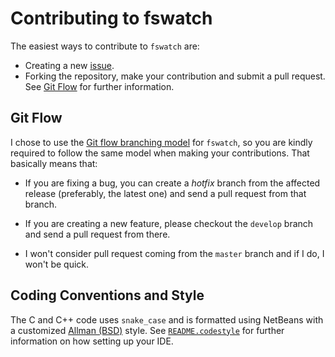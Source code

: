 Contributing to fswatch
=======================

The easiest ways to contribute to `fswatch` are:

  * Creating a new [issue].
  * Forking the repository, make your contribution and submit a pull request.
    See [Git Flow](#git-flow) for further information.

[issue]: https://github.com/emcrisostomo/fswatch/issues/new

Git Flow
--------

I chose to use the [Git flow branching model](flow) for `fswatch`, so you are
kindly required to follow the same model when making your contributions.  That
basically means that:

  * If you are fixing a bug, you can create a *hotfix* branch from the affected
  release (preferably, the latest one) and send a pull request from that branch.

  * If you are creating a new feature, please checkout the `develop` branch and
  send a pull request from there.

  * I won't consider pull request coming from the `master` branch and if I do, I
    won't be quick.

[flow]: http://nvie.com/posts/a-successful-git-branching-model/

Coding Conventions and Style
----------------------------

The C and C++ code uses `snake_case` and is formatted using NetBeans with a
customized [Allman (BSD)][allman] style.  See [`README.codestyle`][codestyle]
for further information on how setting up your IDE.

[codestyle]: README.codestyle
[allman]: https://en.wikipedia.org/wiki/Indent_style#Allman_style
